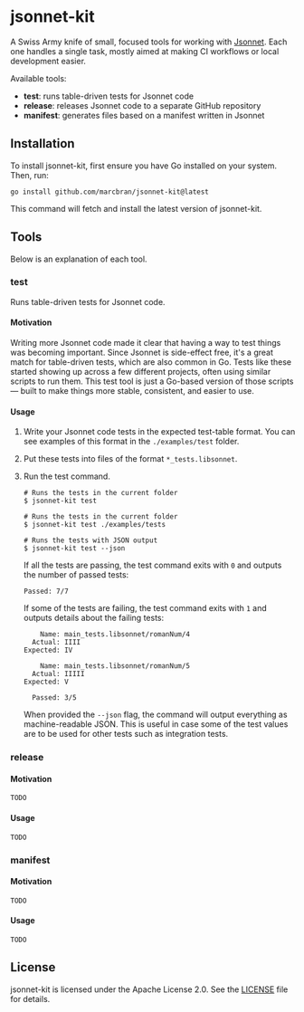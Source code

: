 # jsonnet-kit

A Swiss Army knife of small, focused tools for working with [Jsonnet](https://jsonnet.org/).
Each one handles a single task, mostly aimed at making CI workflows or local development easier.

Available tools:

- **test**: runs table-driven tests for Jsonnet code
- **release**: releases Jsonnet code to a separate GitHub repository
- **manifest**: generates files based on a manifest written in Jsonnet

## Installation

To install jsonnet-kit, first ensure you have Go installed on your system. Then, run:

```shell
go install github.com/marcbran/jsonnet-kit@latest
```

This command will fetch and install the latest version of jsonnet-kit.

## Tools

Below is an explanation of each tool.

### test

Runs table-driven tests for Jsonnet code.

#### Motivation

Writing more Jsonnet code made it clear that having a way to test things was becoming important.
Since Jsonnet is side-effect free, it's a great match for table-driven tests, which are also common in Go.
Tests like these started showing up across a few different projects, often using similar scripts to run them.
This test tool is just a Go-based version of those scripts — built to make things more stable, consistent, and easier to use.

#### Usage

1. Write your Jsonnet code tests in the expected test-table format.
   You can see examples of this format in the `./examples/test` folder.
2. Put these tests into files of the format `*_tests.libsonnet`.
3. Run the test command.
   ```shell
   # Runs the tests in the current folder
   $ jsonnet-kit test
   
   # Runs the tests in the current folder
   $ jsonnet-kit test ./examples/tests
   
   # Runs the tests with JSON output
   $ jsonnet-kit test --json
   ```
   
   If all the tests are passing, the test command exits with `0` and outputs the number of passed tests:
   ```
   Passed: 7/7
   ```

   If some of the tests are failing, the test command exits with `1` and outputs details about the failing tests:
   ```
       Name: main_tests.libsonnet/romanNum/4
     Actual: IIII
   Expected: IV

       Name: main_tests.libsonnet/romanNum/5
     Actual: IIIII
   Expected: V

     Passed: 3/5
   ```

   When provided the `--json` flag, the command will output everything as machine-readable JSON.
   This is useful in case some of the test values are to be used for other tests such as integration tests.

### release

#### Motivation

`TODO`

#### Usage

`TODO`

### manifest

#### Motivation

`TODO`

#### Usage

`TODO`

## License

jsonnet-kit is licensed under the Apache License 2.0. See the [LICENSE](./LICENSE) file for details.
